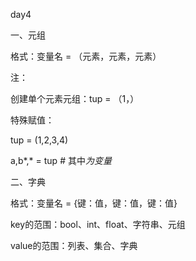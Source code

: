 day4

一、元组

格式：变量名 = （元素，元素，元素）

注：

创建单个元素元组：tup = （1，）

特殊赋值：

tup = (1,2,3,4)

a,b*,* = tup # 其中*为变量*

二、字典

格式：变量名 = {键：值，键：值，键：值}

key的范围：bool、int、float、字符串、元组

value的范围：列表、集合、字典

